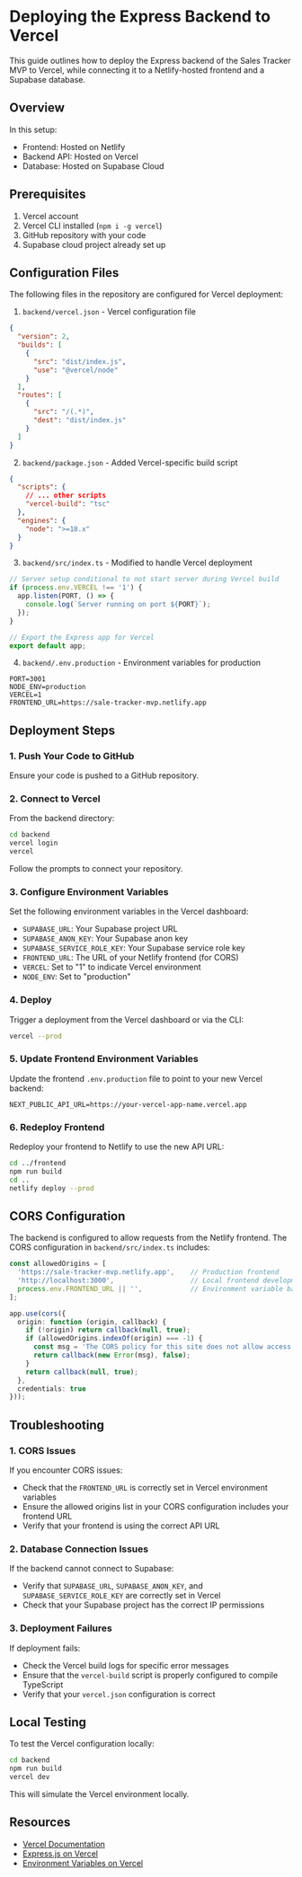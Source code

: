 # Deploying the Express Backend to Vercel

This guide outlines how to deploy the Express backend of the Sales Tracker MVP to Vercel, while connecting it to a Netlify-hosted frontend and a Supabase database.

## Overview

In this setup:
- Frontend: Hosted on Netlify
- Backend API: Hosted on Vercel
- Database: Hosted on Supabase Cloud

## Prerequisites

1. Vercel account
2. Vercel CLI installed (`npm i -g vercel`)
3. GitHub repository with your code
4. Supabase cloud project already set up

## Configuration Files

The following files in the repository are configured for Vercel deployment:

1. `backend/vercel.json` - Vercel configuration file
```json
{
  "version": 2,
  "builds": [
    {
      "src": "dist/index.js",
      "use": "@vercel/node"
    }
  ],
  "routes": [
    {
      "src": "/(.*)",
      "dest": "dist/index.js"
    }
  ]
}
```

2. `backend/package.json` - Added Vercel-specific build script
```json
{
  "scripts": {
    // ... other scripts
    "vercel-build": "tsc"
  },
  "engines": {
    "node": ">=18.x"
  }
}
```

3. `backend/src/index.ts` - Modified to handle Vercel deployment
```typescript
// Server setup conditional to not start server during Vercel build
if (process.env.VERCEL !== '1') {
  app.listen(PORT, () => {
    console.log(`Server running on port ${PORT}`);
  });
}

// Export the Express app for Vercel
export default app;
```

4. `backend/.env.production` - Environment variables for production
```
PORT=3001
NODE_ENV=production
VERCEL=1
FRONTEND_URL=https://sale-tracker-mvp.netlify.app
```

## Deployment Steps

### 1. Push Your Code to GitHub

Ensure your code is pushed to a GitHub repository.

### 2. Connect to Vercel

From the backend directory:

```bash
cd backend
vercel login
vercel
```

Follow the prompts to connect your repository.

### 3. Configure Environment Variables

Set the following environment variables in the Vercel dashboard:

- `SUPABASE_URL`: Your Supabase project URL
- `SUPABASE_ANON_KEY`: Your Supabase anon key
- `SUPABASE_SERVICE_ROLE_KEY`: Your Supabase service role key
- `FRONTEND_URL`: The URL of your Netlify frontend (for CORS)
- `VERCEL`: Set to "1" to indicate Vercel environment
- `NODE_ENV`: Set to "production"

### 4. Deploy

Trigger a deployment from the Vercel dashboard or via the CLI:

```bash
vercel --prod
```

### 5. Update Frontend Environment Variables

Update the frontend `.env.production` file to point to your new Vercel backend:

```
NEXT_PUBLIC_API_URL=https://your-vercel-app-name.vercel.app
```

### 6. Redeploy Frontend

Redeploy your frontend to Netlify to use the new API URL:

```bash
cd ../frontend
npm run build
cd ..
netlify deploy --prod
```

## CORS Configuration

The backend is configured to allow requests from the Netlify frontend. The CORS configuration in `backend/src/index.ts` includes:

```typescript
const allowedOrigins = [
  'https://sale-tracker-mvp.netlify.app',    // Production frontend
  'http://localhost:3000',                   // Local frontend development
  process.env.FRONTEND_URL || '',            // Environment variable based frontend URL
];

app.use(cors({
  origin: function (origin, callback) {
    if (!origin) return callback(null, true);
    if (allowedOrigins.indexOf(origin) === -1) {
      const msg = 'The CORS policy for this site does not allow access from the specified Origin.';
      return callback(new Error(msg), false);
    }
    return callback(null, true);
  },
  credentials: true
}));
```

## Troubleshooting

### 1. CORS Issues

If you encounter CORS issues:
- Check that the `FRONTEND_URL` is correctly set in Vercel environment variables
- Ensure the allowed origins list in your CORS configuration includes your frontend URL
- Verify that your frontend is using the correct API URL

### 2. Database Connection Issues

If the backend cannot connect to Supabase:
- Verify that `SUPABASE_URL`, `SUPABASE_ANON_KEY`, and `SUPABASE_SERVICE_ROLE_KEY` are correctly set in Vercel
- Check that your Supabase project has the correct IP permissions

### 3. Deployment Failures

If deployment fails:
- Check the Vercel build logs for specific error messages
- Ensure that the `vercel-build` script is properly configured to compile TypeScript
- Verify that your `vercel.json` configuration is correct

## Local Testing

To test the Vercel configuration locally:

```bash
cd backend
npm run build
vercel dev
```

This will simulate the Vercel environment locally.

## Resources

- [Vercel Documentation](https://vercel.com/docs)
- [Express.js on Vercel](https://vercel.com/guides/using-express-with-vercel)
- [Environment Variables on Vercel](https://vercel.com/docs/concepts/projects/environment-variables) 